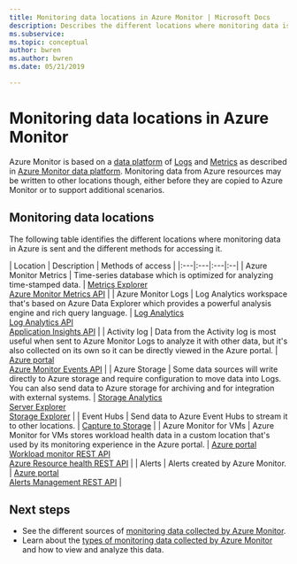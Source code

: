 ```yaml
---
title: Monitoring data locations in Azure Monitor | Microsoft Docs
description: Describes the different locations where monitoring data is stored in Azure including the Azure Monitor data platform.
ms.subservice: 
ms.topic: conceptual
author: bwren
ms.author: bwren
ms.date: 05/21/2019

---
```


# Monitoring data locations in Azure Monitor

Azure Monitor is based on a [data platform](data-platform.md) of [Logs](data-platform-logs.md) and [Metrics](data-platform-metrics.md) as described in [Azure Monitor data platform](data-platform.md). Monitoring data from Azure resources may be written to other locations though, either before they are copied to Azure Monitor or to support additional scenarios. 

## Monitoring data locations

The following table identifies the different locations where monitoring data in Azure is sent and the different methods for accessing it.

| Location | Description | Methods of access |
|:---|:---|:---|:--|
| Azure Monitor Metrics | Time-series database which is optimized for analyzing time-stamped data. | [Metrics Explorer](metrics-getting-started.md)<br>[Azure Monitor Metrics API](/rest/api/monitor/metrics) |
| Azure Monitor Logs    | Log Analytics workspace that's based on Azure Data Explorer which provides a powerful analysis engine and rich query language. | [Log Analytics](../log-query/portals.md)<br>[Log Analytics API](https://dev.loganalytics.io/)<br>[Application Insights API](https://dev.applicationinsights.io/reference/get-query) |
| Activity log | Data from the Activity log is most useful when sent to Azure Monitor Logs to analyze it with other data, but it's also collected on its own so it can be directly viewed in the Azure portal. | [Azure portal](activity-log-view.md#azure-portal)<br>[Azure Monitor Events API](/rest/api/monitor/eventcategories) |
| Azure Storage | Some data sources will write directly to Azure storage and require configuration to move data into Logs. You can also send data to Azure storage for archiving and for integration with external systems.  | [Storage Analytics](/rest/api/storageservices/storage-analytics)<br>[Server Explorer](/visualstudio/azure/vs-azure-tools-storage-resources-server-explorer-browse-manage)<br>[Storage Explorer](/azure/vs-azure-tools-storage-manage-with-storage-explorer?tabs=windows) |
| Event Hubs | Send data to Azure Event Hubs to stream it to other locations. | [Capture to Storage](../../event-hubs/event-hubs-capture-overview.md)  |
| Azure Monitor for VMs | Azure Monitor for VMs stores workload health data in a custom location that's used by its monitoring experience in the Azure portal. | [Azure portal](../insights/vminsights-overview.md)<br>[Workload monitor REST API](https://docs.microsoft.com/rest/api/monitor/microsoft.workloadmonitor/components)<br>[Azure Resource health REST API](https://docs.microsoft.com/rest/api/resourcehealth/)  |
| Alerts | Alerts created by Azure Monitor. | [Azure portal](alerts-managing-alert-instances.md)<br>[Alerts Management REST API](https://docs.microsoft.com/rest/api/monitor/alertsmanagement/alerts) |



## Next steps

- See the different sources of [monitoring data collected by Azure Monitor](data-sources.md).
- Learn about the [types of monitoring data collected by Azure Monitor](data-platform.md) and how to view and analyze this data.
